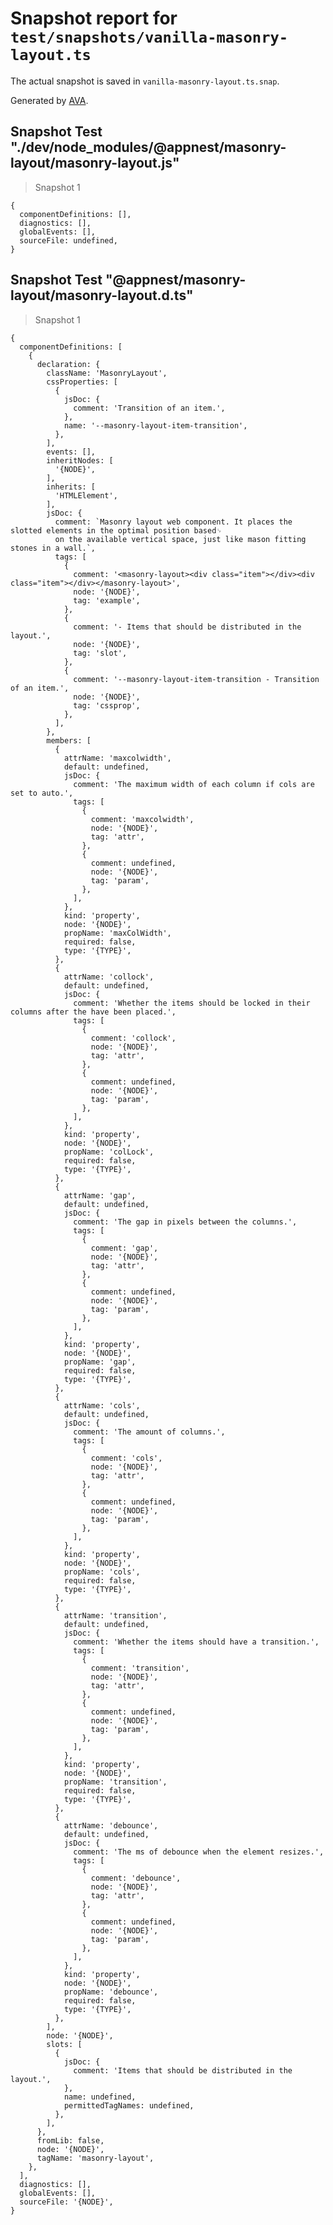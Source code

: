 # Snapshot report for `test/snapshots/vanilla-masonry-layout.ts`

The actual snapshot is saved in `vanilla-masonry-layout.ts.snap`.

Generated by [AVA](https://ava.li).

## Snapshot Test "./dev/node_modules/@appnest/masonry-layout/masonry-layout.js"

> Snapshot 1

    {
      componentDefinitions: [],
      diagnostics: [],
      globalEvents: [],
      sourceFile: undefined,
    }

## Snapshot Test "@appnest/masonry-layout/masonry-layout.d.ts"

> Snapshot 1

    {
      componentDefinitions: [
        {
          declaration: {
            className: 'MasonryLayout',
            cssProperties: [
              {
                jsDoc: {
                  comment: 'Transition of an item.',
                },
                name: '--masonry-layout-item-transition',
              },
            ],
            events: [],
            inheritNodes: [
              '{NODE}',
            ],
            inherits: [
              'HTMLElement',
            ],
            jsDoc: {
              comment: `Masonry layout web component. It places the slotted elements in the optimal position based␊
              on the available vertical space, just like mason fitting stones in a wall.`,
              tags: [
                {
                  comment: '<masonry-layout><div class="item"></div><div class="item"></div></masonry-layout>',
                  node: '{NODE}',
                  tag: 'example',
                },
                {
                  comment: '- Items that should be distributed in the layout.',
                  node: '{NODE}',
                  tag: 'slot',
                },
                {
                  comment: '--masonry-layout-item-transition - Transition of an item.',
                  node: '{NODE}',
                  tag: 'cssprop',
                },
              ],
            },
            members: [
              {
                attrName: 'maxcolwidth',
                default: undefined,
                jsDoc: {
                  comment: 'The maximum width of each column if cols are set to auto.',
                  tags: [
                    {
                      comment: 'maxcolwidth',
                      node: '{NODE}',
                      tag: 'attr',
                    },
                    {
                      comment: undefined,
                      node: '{NODE}',
                      tag: 'param',
                    },
                  ],
                },
                kind: 'property',
                node: '{NODE}',
                propName: 'maxColWidth',
                required: false,
                type: '{TYPE}',
              },
              {
                attrName: 'collock',
                default: undefined,
                jsDoc: {
                  comment: 'Whether the items should be locked in their columns after the have been placed.',
                  tags: [
                    {
                      comment: 'collock',
                      node: '{NODE}',
                      tag: 'attr',
                    },
                    {
                      comment: undefined,
                      node: '{NODE}',
                      tag: 'param',
                    },
                  ],
                },
                kind: 'property',
                node: '{NODE}',
                propName: 'colLock',
                required: false,
                type: '{TYPE}',
              },
              {
                attrName: 'gap',
                default: undefined,
                jsDoc: {
                  comment: 'The gap in pixels between the columns.',
                  tags: [
                    {
                      comment: 'gap',
                      node: '{NODE}',
                      tag: 'attr',
                    },
                    {
                      comment: undefined,
                      node: '{NODE}',
                      tag: 'param',
                    },
                  ],
                },
                kind: 'property',
                node: '{NODE}',
                propName: 'gap',
                required: false,
                type: '{TYPE}',
              },
              {
                attrName: 'cols',
                default: undefined,
                jsDoc: {
                  comment: 'The amount of columns.',
                  tags: [
                    {
                      comment: 'cols',
                      node: '{NODE}',
                      tag: 'attr',
                    },
                    {
                      comment: undefined,
                      node: '{NODE}',
                      tag: 'param',
                    },
                  ],
                },
                kind: 'property',
                node: '{NODE}',
                propName: 'cols',
                required: false,
                type: '{TYPE}',
              },
              {
                attrName: 'transition',
                default: undefined,
                jsDoc: {
                  comment: 'Whether the items should have a transition.',
                  tags: [
                    {
                      comment: 'transition',
                      node: '{NODE}',
                      tag: 'attr',
                    },
                    {
                      comment: undefined,
                      node: '{NODE}',
                      tag: 'param',
                    },
                  ],
                },
                kind: 'property',
                node: '{NODE}',
                propName: 'transition',
                required: false,
                type: '{TYPE}',
              },
              {
                attrName: 'debounce',
                default: undefined,
                jsDoc: {
                  comment: 'The ms of debounce when the element resizes.',
                  tags: [
                    {
                      comment: 'debounce',
                      node: '{NODE}',
                      tag: 'attr',
                    },
                    {
                      comment: undefined,
                      node: '{NODE}',
                      tag: 'param',
                    },
                  ],
                },
                kind: 'property',
                node: '{NODE}',
                propName: 'debounce',
                required: false,
                type: '{TYPE}',
              },
            ],
            node: '{NODE}',
            slots: [
              {
                jsDoc: {
                  comment: 'Items that should be distributed in the layout.',
                },
                name: undefined,
                permittedTagNames: undefined,
              },
            ],
          },
          fromLib: false,
          node: '{NODE}',
          tagName: 'masonry-layout',
        },
      ],
      diagnostics: [],
      globalEvents: [],
      sourceFile: '{NODE}',
    }
